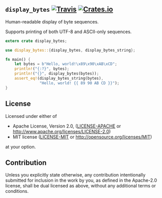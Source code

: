 `display_bytes` [![Travis](https://img.shields.io/travis/abonander/display_bytes.svg)](https://travis-ci.org/abonander/display_bytes) [![Crates.io](https://img.shields.io/crates/v/display_bytes.svg)](https://crates.io/crates/display_bytes)
-----------------------------------------------------------------------------------------------------------------------------------------------------------------------------------------------------------------------------------------------

Human-readable display of byte sequences.

Supports printing of both UTF-8 and ASCII-only sequences.

```rust
extern crate display_bytes;

use display_bytes::{display_bytes, display_bytes_string};

fn main() {
    let bytes = b"Hello, world!\x89\x90\xAB\xCD";
    println!("{:?}", bytes);
    println!("{}", display_bytes(bytes));
    assert_eq!(display_bytes_string(bytes),
               "Hello, world! {{ 89 90 AB CD }}");
}
```

## License

Licensed under either of

 * Apache License, Version 2.0, ([LICENSE-APACHE](LICENSE-APACHE) or http://www.apache.org/licenses/LICENSE-2.0)
 * MIT license ([LICENSE-MIT](LICENSE-MIT) or http://opensource.org/licenses/MIT)

at your option.

## Contribution

Unless you explicitly state otherwise, any contribution intentionally submitted
for inclusion in the work by you, as defined in the Apache-2.0 license, shall be dual licensed as above, without any
additional terms or conditions.
